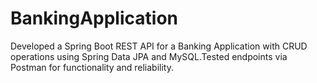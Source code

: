# BankingApplication
 Developed a Spring  Boot REST API for a Banking Application with  CRUD operations using Spring Data JPA and  MySQL.Tested endpoints via Postman for  functionality and reliability. 
